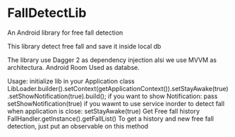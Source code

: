 # FallDetectLib
An Android library for free fall detection

This library detect free fall and save it inside local db
        
The library use Dagger 2 as dependency injection alsi we use MVVM  as architectura.
Android Room Used as databse.

Usage:
  initialize lib in your Application class
        LibLoader.builder().setContext(getApplicationContext()).setStayAwake(true).setShowNotification(true).build();
  if you want to show Notification:
        pass setShowNotification(true)
  if you wawnt to use service inorder to detect fall when application is close:
        setStayAwake(true)
  Get Free fall history
        FallHandler.getInstance().getFallList()
        To get a history and new free fall detection, just put an observable on this method
          
        
